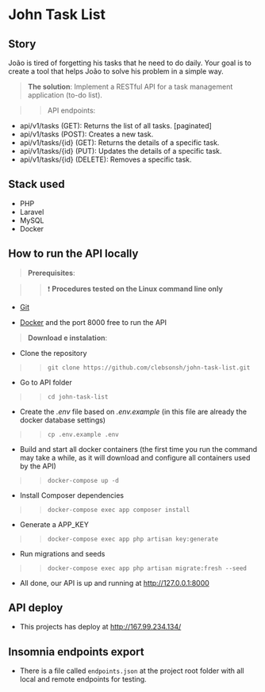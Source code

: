 # John Task List

## Story

João is tired of forgetting his tasks that he need to do daily. Your goal is to create a
tool that helps João to solve his problem in a simple way.

> **The solution**: Implement a RESTful API for a task management application (to-do list).

> > API endpoints:

-   api/v1/tasks (GET): Returns the list of all tasks. [paginated]
-   api/v1/tasks (POST): Creates a new task.
-   api/v1/tasks/{id} (GET): Returns the details of a specific task.
-   api/v1/tasks/{id} (PUT): Updates the details of a specific task.
-   api/v1/tasks/{id} (DELETE): Removes a specific task.

## Stack used

-   PHP
-   Laravel
-   MySQL
-   Docker

## How to run the API locally

> **Prerequisites**:

> > :heavy_exclamation_mark: **Procedures tested on the Linux command line only**

-   [Git](https://git-scm.com/downloads)

-   [Docker](https://docs.docker.com/get-docker/) and the port 8000 free to run the API

> **Download e instalation**:

-   Clone the repository

> > `git clone https://github.com/clebsonsh/john-task-list.git`

-   Go to API folder

> > `cd john-task-list`

-   Create the _.env_ file based on _.env.example_ (in this file are already the docker database settings)

> > `cp .env.example .env`

-   Build and start all docker containers (the first time you run the command may take a while, as it will download and configure all containers used by the API)

> > `docker-compose up -d`

-   Install Composer dependencies

> > `docker-compose exec app composer install`

-   Generate a APP_KEY

> > `docker-compose exec app php artisan key:generate`

-   Run migrations and seeds

> > `docker-compose exec app php artisan migrate:fresh --seed`

-   All done, our API is up and running at http://127.0.0.1:8000

## API deploy

-   This projects has deploy at http://167.99.234.134/

## Insomnia endpoints export

-   There is a file called `endpoints.json` at the project root folder with all local and remote endpoints for testing.
